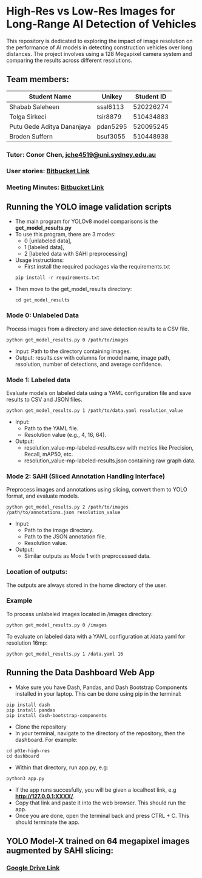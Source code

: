 # High-Res vs Low-Res Images for Long-Range AI Detection of Vehicles

This repository is dedicated to exploring the impact of image resolution on the performance of AI models in detecting construction vehicles over long distances. The project involves using a 128 Megapixel camera system and comparing the results across different resolutions.

## Team members:

| Student Name                          | Unikey   | Student ID  |
|---------------------------------------|----------|-------------|
| Shabab Saleheen                       | ssal6113 | 520226274   |
| Tolga Sirkeci                        | tsir8879 | 510434883   |
| Putu Gede Aditya Dananjaya          | pdan5295 | 520095245   |
| Broden Suffern                       | bsuf3055 | 510448938   |

### Tutor: Conor Chen, jche4519@uni.sydney.edu.au

### User stories: [Bitbucket Link](https://bitbucket.org/comp3888_m10_3_/capstone_project/src/main/docs/user-stories/user-stories.md)

### Meeting Minutes: [Bitbucket Link](https://bitbucket.org/comp3888_m10_3_/capstone_project/src/main/docs/minutes/meeting_minutes.md)

## Running the YOLO image validation scripts


- The main program for YOLOv8 model comparisons is the **get_model_results.py**
- To use this program, there are 3 modes: 
  - 0 [unlabeled data], 
  - 1 [labeled data], 
  - 2 [labeled data with SAHI preprocessing]
- Usage instructions:  
    - First install the required packages via the requirements.txt
    ```
    pip install -r requirements.txt
    ```
- Then move to the get_model_results directory:
    ```
    cd get_model_results
    ```

### Mode 0: Unlabeled Data
Process images from a directory and save detection results to a CSV file.
```
python get_model_results.py 0 /path/to/images
```
- Input: Path to the directory containing images.
- Output: results.csv with columns for model name, image path, resolution, number of detections, and average confidence.

### Mode 1: Labeled data
Evaluate models on labeled data using a YAML configuration file and save results to CSV and JSON files.
```
python get_model_results.py 1 /path/to/data.yaml resolution_value
```

- Input:  
    - Path to the YAML file.  
    - Resolution value (e.g., 4, 16, 64).
- Output:
    - resolution_value-mp-labeled-results.csv with metrics like Precision, Recall, mAP50, etc.
    - resolution_value-mp-labeled-results.json containing raw graph data.

### Mode 2: SAHI (Sliced Annotation Handling Interface)
Preprocess images and annotations using slicing, convert them to YOLO format, and evaluate models.

```
python get_model_results.py 2 /path/to/images /path/to/annotations.json resolution_value
```
- Input:  
    - Path to the image directory.
    - Path to the JSON annotation file.
    - Resolution value.
- Output: 
  - Similar outputs as Mode 1 with preprocessed data.

### Location of outputs:
The outputs are always stored in the home directory of the user.

### Example
To process unlabeled images located in /images directory:
```
python get_model_results.py 0 /images
```
To evaluate on labeled data with a YAML configuration at /data.yaml for resolution 16mp:
```
python get_model_results.py 1 /data.yaml 16
```


## Running the Data Dashboard Web App

- Make sure you have Dash, Pandas, and Dash Bootstrap Components installed in your laptop. This can be done using pip in the terminal:
```
pip install dash
pip install pandas
pip install dash-bootstrap-components
```
- Clone the repository
- In your terminal, navigate to the directory of the repository, then the dashboard. For example:
```
cd p01e-high-res
cd dashboard

```

- Within that directory, run app.py, e.g:
```
python3 app.py

```
- If the app runs succesfully, you will be given a localhost link, e.g **http://127.0.0.1:XXXX/**. 
- Copy that link and paste it into the web browser. This should run the app.
- Once you are done, open the terminal back and press CTRL + C. This should terminate the app. 

## YOLO Model-X trained on 64 megapixel images augmented by SAHI slicing:
### [Google Drive Link](https://drive.google.com/drive/folders/15YDI9WOJUP_usr13RWkmId3H91eQxRfH?usp=sharing)

